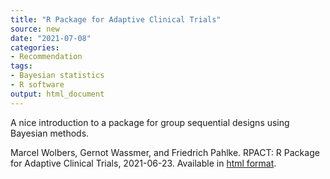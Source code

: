 ```yaml
---
title: "R Package for Adaptive Clinical Trials"
source: new
date: "2021-07-08"
categories:
- Recommendation
tags:
- Bayesian statistics
- R software
output: html_document
---
```


A nice introduction to a package for group sequential designs using Bayesian methods.

<!--more-->

Marcel Wolbers, Gernot Wassmer, and Friedrich Pahlke. RPACT: R Package for Adaptive Clinical Trials, 2021-06-23. Available in [html format][rpa1].

[rpa1]: https://www.rpact.org/vignettes
